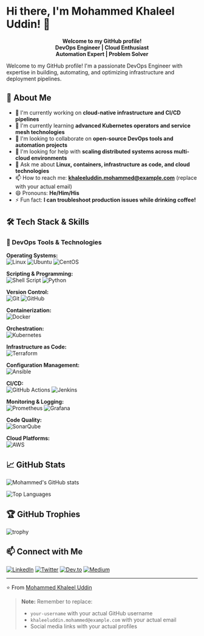 # Hi there, I'm Mohammed Khaleel Uddin! 👋

<!-- GitHub doesn't always render external animated SVGs properly -->
<p align="center">
  <strong>Welcome to my GitHub profile!</strong><br>
  <strong>DevOps Engineer | Cloud Enthusiast</strong><br>
  <strong>Automation Expert | Problem Solver</strong>
</p>

Welcome to my GitHub profile! I'm a passionate DevOps Engineer with expertise in building, automating, and optimizing infrastructure and deployment pipelines.

## 🚀 About Me

- 🔭 I'm currently working on **cloud-native infrastructure and CI/CD pipelines**
- 🌱 I'm currently learning **advanced Kubernetes operators and service mesh technologies**
- 👯 I'm looking to collaborate on **open-source DevOps tools and automation projects**
- 🤔 I'm looking for help with **scaling distributed systems across multi-cloud environments**
- 💬 Ask me about **Linux, containers, infrastructure as code, and cloud technologies**
- 📫 How to reach me: **khaleeluddin.mohammed@example.com** (replace with your actual email)
- 😄 Pronouns: **He/Him/His**
- ⚡ Fun fact: **I can troubleshoot production issues while drinking coffee!**

## 🛠️ Tech Stack & Skills

### 🔧 DevOps Tools & Technologies

**Operating Systems:** \
![Linux](https://img.shields.io/badge/Linux-FCC624?style=for-the-badge&logo=linux&logoColor=black)
![Ubuntu](https://img.shields.io/badge/Ubuntu-E95420?style=for-the-badge&logo=ubuntu&logoColor=white)
![CentOS](https://img.shields.io/badge/Cent%20OS-262577?style=for-the-badge&logo=CentOS&logoColor=white)

**Scripting & Programming:** \
![Shell Script](https://img.shields.io/badge/Shell_Script-121011?style=for-the-badge&logo=gnu-bash&logoColor=white)
![Python](https://img.shields.io/badge/Python-3776AB?style=for-the-badge&logo=python&logoColor=white)

**Version Control:** \
![Git](https://img.shields.io/badge/Git-F05032?style=for-the-badge&logo=git&logoColor=white)
![GitHub](https://img.shields.io/badge/GitHub-100000?style=for-the-badge&logo=github&logoColor=white)

**Containerization:** \
![Docker](https://img.shields.io/badge/Docker-2496ED?style=for-the-badge&logo=docker&logoColor=white)

**Orchestration:** \
![Kubernetes](https://img.shields.io/badge/Kubernetes-326CE5?style=for-the-badge&logo=kubernetes&logoColor=white)

**Infrastructure as Code:** \
![Terraform](https://img.shields.io/badge/Terraform-7B42BC?style=for-the-badge&logo=terraform&logoColor=white)

**Configuration Management:** \
![Ansible](https://img.shields.io/badge/Ansible-EE0000?style=for-the-badge&logo=ansible&logoColor=white)

**CI/CD:** \
![GitHub Actions](https://img.shields.io/badge/GitHub_Actions-2088FF?style=for-the-badge&logo=github-actions&logoColor=white)
![Jenkins](https://img.shields.io/badge/Jenkins-D24939?style=for-the-badge&logo=Jenkins&logoColor=white)

**Monitoring & Logging:** \
![Prometheus](https://img.shields.io/badge/Prometheus-E6522C?style=for-the-badge&logo=Prometheus&logoColor=white)
![Grafana](https://img.shields.io/badge/Grafana-F46800?style=for-the-badge&logo=grafana&logoColor=white)

**Code Quality:** \
![SonarQube](https://img.shields.io/badge/SonarQube-4E9BCD?style=for-the-badge&logo=sonarqube&logoColor=white)

**Cloud Platforms:** \
![AWS](https://img.shields.io/badge/AWS-232F3E?style=for-the-badge&logo=amazon-aws&logoColor=white)

## 📈 GitHub Stats

![Mohammed's GitHub stats](https://github-readme-stats.vercel.app/api?username=your-username&show_icons=true&theme=radical)

![Top Languages](https://github-readme-stats.vercel.app/api/top-langs/?username=your-username&layout=compact&theme=radical)

## 🏆 GitHub Trophies

![trophy](https://github-profile-trophy.vercel.app/?username=your-username&theme=onedark)

## 📫 Connect with Me

[![LinkedIn](https://img.shields.io/badge/LinkedIn-0077B5?style=for-the-badge&logo=linkedin&logoColor=white)](https://www.linkedin.com/in/yourprofile/)
[![Twitter](https://img.shields.io/badge/Twitter-1DA1F2?style=for-the-badge&logo=twitter&logoColor=white)](https://twitter.com/yourprofile)
[![Dev.to](https://img.shields.io/badge/dev.to-0A0A0A?style=for-the-badge&logo=dev.to&logoColor=white)](https://dev.to/yourprofile)
[![Medium](https://img.shields.io/badge/Medium-12100E?style=for-the-badge&logo=medium&logoColor=white)](https://medium.com/@yourprofile)

---

⭐️ From [Mohammed Khaleel Uddin](https://github.com/your-username)

> **Note:** Remember to replace:
> - `your-username` with your actual GitHub username
> - `khaleeluddin.mohammed@example.com` with your actual email
> - Social media links with your actual profiles
